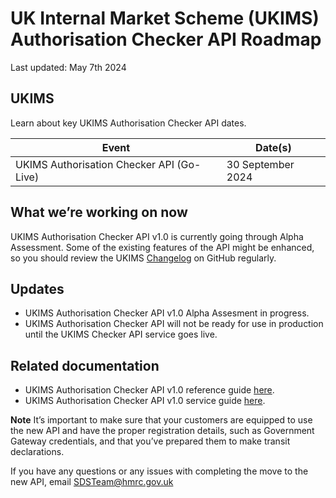 
# UK Internal Market Scheme (UKIMS) Authorisation Checker API Roadmap
Last updated: May 7th 2024

## UKIMS
Learn about key UKIMS Authorisation Checker API dates.


| Event                                              | Date(s)              |
|----------------------------------------------------|----------------------|
|UKIMS Authorisation Checker API (Go-Live)    | 30 September 2024          |


## What we’re working on now
UKIMS Authorisation Checker API v1.0 is currently going through Alpha Assessment. Some of the existing features of the API might be enhanced, so you should review the UKIMS [Changelog](https://github.com/hmrc/ukim-auth-checker-api/wiki/Editing--UK-Internal-Market-Scheme-(UKIMS)-Authorisation-Checker-Changelog) on GitHub regularly.

## Updates

- UKIMS Authorisation Checker API v1.0 Alpha Assesment in progress.
- UKIMS Authorisation Checker API will not be ready for use in production until the UKIMS Checker API service goes live.

## Related documentation
- UKIMS Authorisation Checker API v1.0 reference guide [here](/api-documentation/docs/api?filter=customs).
- UKIMS Authorisation Checker API v1.0 service guide [here](/guides/ukim-auth-checker-api-service-guide/source/documentation/index.md).

 **Note** It’s important to make sure that your customers are equipped to use the new API and have the proper registration details, such as Government Gateway credentials, and that you’ve prepared them to make transit declarations.

If you have any questions or any issues with completing the move to the new API, email [SDSTeam@hmrc.gov.uk](mailto:SDSTeam@hmrc.gov.uk)

